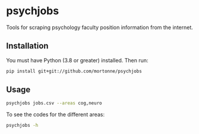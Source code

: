 # psychjobs
Tools for scraping psychology faculty position information from the internet.

## Installation

You must have Python (3.8 or greater) installed. Then run:
```bash
pip install git+git://github.com/mortonne/psychjobs
```

## Usage

```bash
psychjobs jobs.csv --areas cog,neuro
```

To see the codes for the different areas:
```bash
psychjobs -h
```
